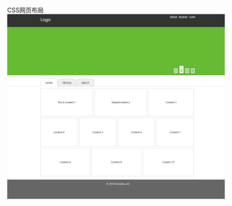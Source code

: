CSS网页布局
![image](https://github.com/chenwenxiaoshixiong/test/blob/master/ife%E4%BB%BB%E5%8A%A1%E5%9B%BE.png)
